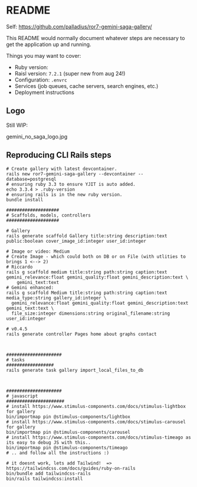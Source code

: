 # README

Self: https://github.com/palladius/ror7-gemini-saga-gallery/

This README would normally document whatever steps are necessary to get the
application up and running.

Things you may want to cover:

* Ruby version:
* Raisl version: `7.2.1` (super new from aug 24!)
* Configuration: `.envrc`
* Services (job queues, cache servers, search engines, etc.)
* Deployment instructions

## Logo

Still WIP:

gemini_no_saga_logo.jpg

## Reproducing CLI Rails steps

```
# Create gallery with latest devcontainer.
rails new ror7-gemini-saga-gallery --devcontainer --database=postgresql
# ensuring ruby 3.3 to ensure YJIT is auto added.
echo 3.3.4 > .ruby-version
# ensuring rails is in the new ruby version.
bundle install

####################
# Scaffolds, models, controllers
####################

# Gallery
rails generate scaffold Gallery title:string description:text public:boolean cover_image_id:integer user_id:integer

# Image or video: Medium
# Create Image - which could both on DB or on File (with utlities to brings 1 <--> 2)
# Riccardo
rails g scaffold medium title:string path:string caption:text gemini_relevance:float gemini_quality:float gemini_description:text \
    gemini_text:text
# Gemini enhanced:
rails g scaffold Medium title:string path:string caption:text media_type:string gallery_id:integer \
  gemini_relevance:float gemini_quality:float gemini_description:text gemini_text:text \
  file_size:integer dimensions:string original_filename:string user_id:integer

# v0.4.5
rails generate controller Pages home about graphs contact



#####################
# tasks
##################
rails generate task gallery import_local_files_to_db



#####################
# javascript
######################
# install https://www.stimulus-components.com/docs/stimulus-lightbox for gallery
bin/importmap pin @stimulus-components/lightbox
# install https://www.stimulus-components.com/docs/stimulus-carousel for gallery
bin/importmap pin @stimulus-components/carousel
# install https://www.stimulus-components.com/docs/stimulus-timeago as its easy to debug JS with this..
bin/importmap pin @stimulus-components/timeago
# .. and follow all the instructions :)

# it doesnt work, lets add Tailwind!  => https://tailwindcss.com/docs/guides/ruby-on-rails
bin/bundle add tailwindcss-rails
bin/rails tailwindcss:install
```
